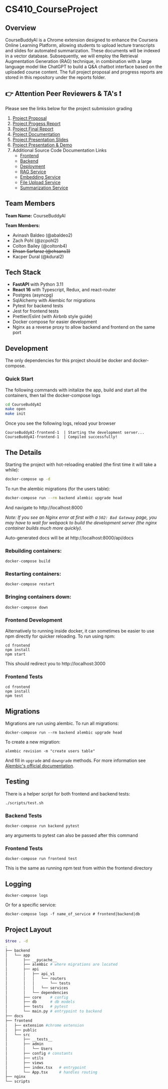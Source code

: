 # CS410_CourseProject

## Overview

CourseBuddyAI is a Chrome extension designed to enhance the Coursera Online Learning Platform, allowing students to upload lecture transcripts and slides for automated summarization. These documents will be indexed in a vector database. Subsequently, we will employ the Retrieval Augmentation Generation (RAG) technique, in combination with a large language model like ChatGPT to build a Q&A chatbot interface based on the uploaded course content. The full project proposal and progress reports are stored in this repository under the reports folder. 

## :point_right: **Attention Peer Reviewers & TA's :exclamation:** 
Please see the links below for the project submission grading
1. [Project Proposal](https://github.com/abaldeo/CS410_CourseProject/blob/main/reports/CS410%20Project%20Proposal.pdf)
2. [Project Progess Report](https://github.com/abaldeo/CS410_CourseProject/blob/main/reports/CS410%20Project%20Progress%20Report.pdf)
3. [Project Final Report](https://github.com/abaldeo/CS410_CourseProject/blob/main/reports/CS410%20Project%20Final%20Status%20Report.pdf)
4. [Project Documentation](https://github.com/abaldeo/CS410_CourseProject/blob/main/docs/CS410%20Project%20Documentation.pdf)
5. [Project Presentation Slides](https://github.com/abaldeo/CS410_CourseProject/blob/main/docs/CS410%20Project%20Presentation%20Deck.pdf)
6. [Project Presentation & Demo ](https://github.com/abaldeo/CS410_CourseProject/blob/main/docs/PRESENTATION.md)
7. Additional Source Code Documentation Links
     - [Frontend](https://github.com/abaldeo/CS410_CourseProject/blob/main/src/frontend/extension/README.md)
     - [Backend](https://github.com/abaldeo/CS410_CourseProject/blob/main/src/backend/app/api/api_v1/services/README.md)
     - [Deployment](https://github.com/abaldeo/CS410_CourseProject/blob/main/.github/workflows/readme.md)
     - [RAG Service](https://github.com/abaldeo/CS410_CourseProject/blob/main/src/backend/app/api/api_v1/services/rag/README.md)
     - [Embedding Service](https://github.com/abaldeo/CS410_CourseProject/blob/main/src/backend/app/api/api_v1/services/embedding/README.md)
     - [File Upload Service](https://github.com/abaldeo/CS410_CourseProject/blob/main/src/backend/app/api/api_v1/services/file_upload/README.md)
     - [Summarization Service](https://github.com/abaldeo/CS410_CourseProject/blob/main/src/backend/app/api/api_v1/services/summarization/README.md)

## Team Members

**Team Name:** CourseBuddyAI

**Team Members:**

- Avinash Baldeo (@abaldeo2)
- Zach Pohl (@zcpohl2)
- Colton Bailey (@coltonb4)
- ~~Ehsan Sarfaraz (@ehsans3)~~ 
- Kacper Dural (@kdural2)


## Tech Stack

- **FastAPI** with Python 3.11
- **React 16** with Typescript, Redux, and react-router
- Postgres (asyncpg)
- SqlAlchemy with Alembic for migrations
- Pytest for backend tests
- Jest for frontend tests
- Prettier/Eslint (with Airbnb style guide)
- Docker compose for easier development
- Nginx as a reverse proxy to allow backend and frontend on the same port

## Development

The only dependencies for this project should be docker and docker-compose.

### Quick Start

The following commands with initalize the app, build and start all the containers, then tail the docker-compose logs

```bash
cd CourseBuddyAI
make open
make init
```

Once you see the following logs, reload your browser

```
CourseBuddyAI-frontend-1  | Starting the development server...
CourseBuddyAI-frontend-1  | Compiled successfully!
```

## The Details

Starting the project with hot-reloading enabled
(the first time it will take a while):

```bash
docker-compose up -d
```

To run the alembic migrations (for the users table):

```bash
docker-compose run --rm backend alembic upgrade head
```

And navigate to http://localhost:8000

_Note: If you see an Nginx error at first with a `502: Bad Gateway` page, you may have to wait for webpack to build the development server (the nginx container builds much more quickly)._

Auto-generated docs will be at
http://localhost:8000/api/docs

### Rebuilding containers:

```
docker-compose build
```

### Restarting containers:

```
docker-compose restart
```

### Bringing containers down:

```
docker-compose down
```

### Frontend Development

Alternatively to running inside docker, it can sometimes be easier
to use npm directly for quicker reloading. To run using npm:

```
cd frontend
npm install
npm start
```

This should redirect you to http://localhost:3000

### Frontend Tests

```
cd frontend
npm install
npm test
```

## Migrations

Migrations are run using alembic. To run all migrations:

```
docker-compose run --rm backend alembic upgrade head
```

To create a new migration:

```
alembic revision -m "create users table"
```

And fill in `upgrade` and `downgrade` methods. For more information see
[Alembic's official documentation](https://alembic.sqlalchemy.org/en/latest/tutorial.html#create-a-migration-script).

## Testing

There is a helper script for both frontend and backend tests:

```
./scripts/test.sh
```

### Backend Tests

```
docker-compose run backend pytest
```

any arguments to pytest can also be passed after this command

### Frontend Tests

```
docker-compose run frontend test
```

This is the same as running npm test from within the frontend directory

## Logging

```
docker-compose logs
```

Or for a specific service:

```
docker-compose logs -f name_of_service # frontend|backend|db
```

## Project Layout

```bash
$tree . -d                                                           
.
├── backend
│   └── app
│       ├── __pycache__
│       ├── alembic # where migrations are located
│       ├── api
│       │   ├── api_v1
│       │   │   └── routers
│       │   │       └── tests
│       │   │   └── services
│       │   └── dependencies
│       ├── core    # config
│       ├── db      # db models
│       ├── tests   # pytest
│       └── main.py # entrypoint to backend
├── docs
├── frontend
│   ├── extension #chrome extension
│   ├── public
│   └── src
│       ├── __tests__
│       ├── admin
│       │   └── Users
│       ├── config # constants
│       ├── utils
│       ├── views
│       ├── index.tsx   # entrypoint
│       └── App.tsx     # handles routing
├── nginx
└── scripts
```

